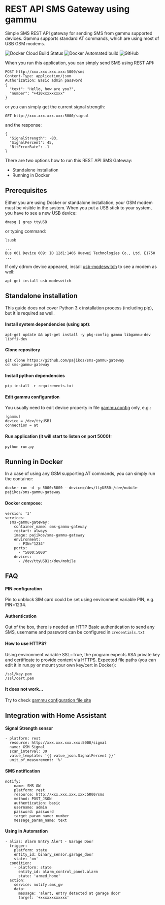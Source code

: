 # REST API SMS Gateway using gammu
Simple SMS REST API gateway for sending SMS from gammu supported devices. Gammu supports standard AT commands, which are using most of USB GSM modems.

![Docker Cloud Build Status](https://img.shields.io/docker/cloud/build/pajikos/sms-gammu-gateway.svg)
![Docker Automated build](https://img.shields.io/docker/automated/pajikos/sms-gammu-gateway.svg)
![GitHub](https://img.shields.io/github/license/pajikos/sms-gammu-gateway.svg)

When you run this application, you can simply send SMS using REST API:
```
POST http://xxx.xxx.xxx.xxx:5000/sms
Content-Type: application/json
Authorization: Basic admin password
{
  "text": "Hello, how are you?",
  "number": "+420xxxxxxxxx"
}
```
or you can simply get the current signal strength:
```
GET http://xxx.xxx.xxx.xxx:5000/signal
```
and the response:
```
{
  "SignalStrength": -83, 
  "SignalPercent": 45, 
  "BitErrorRate": -1
}
```
There are two options how to run this REST API SMS Gateway:
* Standalone installation
* Running in Docker

## Prerequisites
Either you are using Docker or standalone installation, your GSM modem must be visible in the system. 
When you put a USB stick to your system, you have to see a new USB device:
```
dmesg | grep ttyUSB
```
or typing command:
```
lsusb
```
```
...
Bus 001 Device 009: ID 12d1:1406 Huawei Technologies Co., Ltd. E1750
...
```
If only cdrom device appeared, install [usb-modeswitch](http://www.draisberghof.de/usb_modeswitch) to see a modem as well:
```
apt-get install usb-modeswitch
```

## Standalone installation
This guide does not cover Python 3.x installation process (including pip), but it is required as well.
#### Install system dependencies (using apt):
```
apt-get update && apt-get install -y pkg-config gammu libgammu-dev libffi-dev
```
#### Clone repository
```
git clone https://github.com/pajikos/sms-gammu-gateway
cd sms-gammu-gateway
```
#### Install python dependencies
```
pip install -r requirements.txt
```
#### Edit gammu configuration 
You usually need to edit device property in file [gammu.config](https://wammu.eu/docs/manual/config/index.html) only, e.g.:
```
[gammu]
device = /dev/ttyUSB1
connection = at
```
#### Run application (it will start to listen on port 5000):
```
python run.py
``` 

## Running in Docker
In a case of using any GSM supporting AT commands, you can simply run the container:
```
docker run -d -p 5000:5000 --device=/dev/ttyUSB0:/dev/mobile pajikos/sms-gammu-gateway
```
#### Docker compose:
```
version: '3'
services:
  sms-gammu-gateway:
    container_name: sms-gammu-gateway
    restart: always
    image: pajikos/sms-gammu-gateway
    environment:
      - PIN="1234"
    ports:
      - "5000:5000"
    devices:
      - /dev/ttyUSB1:/dev/mobile
```

## FAQ
#### PIN configuration
Pin to unblock SIM card could be set using environment variable PIN, e.g. PIN=1234.
#### Authentication
Out of the box, there is needed an HTTP Basic authentication to send any SMS, username and password can be configured in `credentials.txt`
#### How to use HTTPS?
Using environment variable SSL=True, the program expects RSA private key and certificate to provide content via HTTPS.
Expected file paths (you can edit it in run.py or mount your own key/cert in Docker):

```
/ssl/key.pem
/ssl/cert.pem
```
#### It does not work...
Try to check [gammu configuration file site](https://wammu.eu/docs/manual/config/index.html)

## Integration with Home Assistant
#### Signal Strength sensor
```
- platform: rest
  resource: http://xxx.xxx.xxx.xxx:5000/signal
  name: GSM Signal
  scan_interval: 30
  value_template: '{{ value_json.SignalPercent }}'
  unit_of_measurement: '%'
```

#### SMS notification
```
notify:    
  - name: SMS GW
    platform: rest
    resource: http://xxx.xxx.xxx.xxx:5000/sms
    method: POST_JSON
    authentication: basic
    username: admin
    password: password
    target_param_name: number
    message_param_name: text
```

#### Using in Automation
```
- alias: Alarm Entry Alert - Garage Door
  trigger:
    platform: state
    entity_id: binary_sensor.garage_door
    state: 'on'
  condition:
    - platform: state
      entity_id: alarm_control_panel.alarm
      state: 'armed_home'
  action:
    service: notify.sms_gw
    data:
      message: 'alert, entry detected at garage door'
      target: '+xxxxxxxxxxxx'
```
